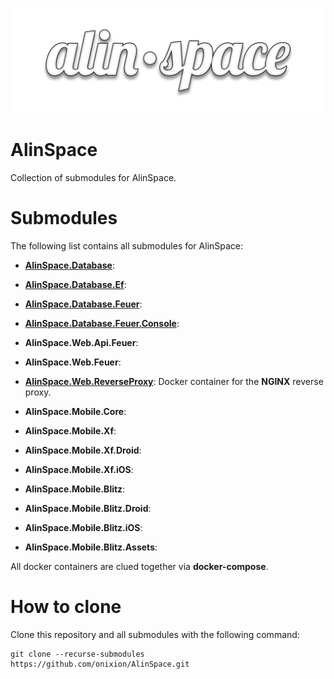 ![Thumbnail](./assets/thumbnail.png)

# AlinSpace

Collection of submodules for AlinSpace.

# Submodules

The following list contains all submodules for AlinSpace:

- [**AlinSpace.Database**](https://github.com/onixion/AlinSpace.Database):
- [**AlinSpace.Database.Ef**](https://github.com/onixion/AlinSpace.Database):
- [**AlinSpace.Database.Feuer**](https://github.com/onixion/AlinSpace.Database):
- [**AlinSpace.Database.Feuer.Console**](https://github.com/onixion/AlinSpace.Database):

- **AlinSpace.Web.Api.Feuer**:
- **AlinSpace.Web.Feuer**:
- [**AlinSpace.Web.ReverseProxy**](https://github.com/onixion/AlinSpace.Web.ReverseProxy): Docker container for the **NGINX** reverse proxy.

- **AlinSpace.Mobile.Core**:
- **AlinSpace.Mobile.Xf**:
- **AlinSpace.Mobile.Xf.Droid**:
- **AlinSpace.Mobile.Xf.iOS**:

- **AlinSpace.Mobile.Blitz**:
- **AlinSpace.Mobile.Blitz.Droid**:
- **AlinSpace.Mobile.Blitz.iOS**:
- **AlinSpace.Mobile.Blitz.Assets**:

All docker containers are clued together via **docker-compose**.

# How to clone

Clone this repository and all submodules with the following command:

```
git clone --recurse-submodules https://github.com/onixion/AlinSpace.git
```
